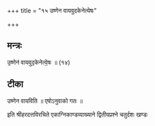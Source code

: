+++
title = "१५ उष्णेन वायवुदकेनेत्येषः"

+++
## मन्त्रः

उ॒ष्णेन॑ वायवुद॒केनेत्ये॒षः ॥ (१४)

## टीका
उष्णेन वायविति ॥ एषोऽनुवाको गतः ॥

इति श्रीहरदत्तविरचिते एकाग्निकाण्डव्याख्याने द्वितीयप्रश्ने चतुर्दशः खण्डः